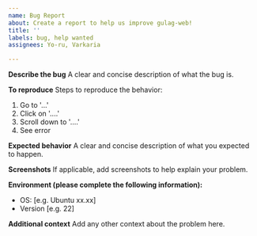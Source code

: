 ```yaml
---
name: Bug Report
about: Create a report to help us improve gulag-web!
title: ''
labels: bug, help wanted
assignees: Yo-ru, Varkaria

---
```


**Describe the bug**
A clear and concise description of what the bug is.

**To reproduce**
Steps to reproduce the behavior:
1. Go to '...'
2. Click on '....'
3. Scroll down to '....'
4. See error

**Expected behavior**
A clear and concise description of what you expected to happen.

**Screenshots**
If applicable, add screenshots to help explain your problem.

**Environment (please complete the following information):**
 - OS: [e.g. Ubuntu xx.xx]
 - Version [e.g. 22]

**Additional context**
Add any other context about the problem here.
